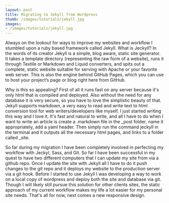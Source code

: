 ```yaml
---
layout: post
title: Migrating to Jekyll from Wordpress
thumb: /images/tutorials/jekyll.jpg
images: 
- /images/tutorials/jekyll.jpg
--- 
```


Always on the lookout for ways to improve my websites and workflow I stumbled upon a ruby based framework called Jekyll. What is Jeckyll? In the words of its creator Jekyll is a simple, blog aware, static site generator. It takes a template directory (representing the raw form of a website), runs it through Textile or Markdown and Liquid converters, and spits out a complete, static website suitable for serving with Apache or your favorite web server. This is also the engine behind GitHub Pages, which you can use to host your project’s page or blog right here from GitHub.

Why is this so appealing? First of all it runs fast on any server because it's only html that is compiled and deployed. Also without the need for any database it is very secure, so you have to love the simplistic beauty of that. Jekyll supports markdown, a very easy to read and write text to html conversion tool for web writers/developers like myself. I just started writing this way and I love it. It's fast and natural to write, and all I have to do when I want to write an article is create a .markdown file in the _post folder, name it appropriately, add a yaml header. Then simply run the command jeckyll in the terminal and it outputs all the necessary html pages, and links to a folder called _site. 

So far during my migration I have been completely involved in perfecting my workflow with Jeckyl, Sass, and Git. So far I have been successful in my quest to have two different computers that I can update my site from via a github repo. Once I update the site with Jekyll all I have to do it push changes to the git repo and it deploys my website to the production server via a git hook. Before I started to use Jekyll I was developing a way to work on a local copy of wordpress and deploy both the site and database via git. Though I will likely still pursue this solution for other clients sites, the static approach of my current workflow makes my life a lot easier for my personal site needs. That's all for now, next comes a new responsive design.</li>


